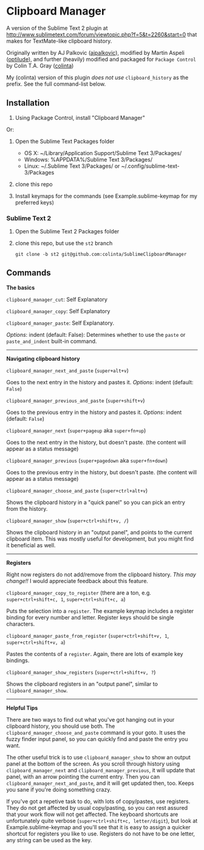 Clipboard Manager
=================

A version of the Sublime Text 2 plugin at <http://www.sublimetext.com/forum/viewtopic.php?f=5&t=2260&start=0> that makes for TextMate-like clipboard history.

Originally written by AJ Palkovic ([ajpalkovic](https://github.com/ajpalkovic/SublimePlugins)), modified by Martin Aspeli ([optilude](https://gist.github.com/1132507)), and further (heavily) modified and packaged for `Package Control` by Colin T.A. Gray ([colinta](https://github.com/colinta/SublimeClipboardManager))

My (colinta) version of this plugin *does not use* `clipboard_history` as the prefix.  See the full command-list below.

Installation
------------

1. Using Package Control, install "Clipboard Manager"

Or:

1. Open the Sublime Text Packages folder
    - OS X: ~/Library/Application Support/Sublime Text 3/Packages/
    - Windows: %APPDATA%/Sublime Text 3/Packages/
    - Linux: ~/.Sublime Text 3/Packages/ or ~/.config/sublime-text-3/Packages

2. clone this repo
3. Install keymaps for the commands (see Example.sublime-keymap for my preferred keys)

### Sublime Text 2

1. Open the Sublime Text 2 Packages folder
2. clone this repo, but use the `st2` branch

       git clone -b st2 git@github.com:colinta/SublimeClipboardManager

Commands
--------

**The basics**

`clipboard_manager_cut`: Self Explanatory

`clipboard_manager_copy`: Self Explanatory

`clipboard_manager_paste`: Self Explanatory.

*Options*: indent (default: False): Determines whether to use the `paste` or `paste_and_indent` built-in command.

- - - - - -

**Navigating clipboard history**

`clipboard_manager_next_and_paste` (`super+alt+v`)

Goes to the next entry in the history and pastes it.
*Options*: indent (default: `False`)

`clipboard_manager_previous_and_paste` (`super+shift+v`)

Goes to the previous entry in the history and pastes it.
*Options*: indent (default: `False`)

`clipboard_manager_next` (`super+pageup` aka `super+fn+up`)

Goes to the next entry in the history, but doesn't paste.  (the content will appear as a status message)

`clipboard_manager_previous` (`super+pagedown` aka `super+fn+down`)

Goes to the previous entry in the history, but doesn't paste.  (the content will appear as a status message)

`clipboard_manager_choose_and_paste` (`super+ctrl+alt+v`)

Shows the clipboard history in a "quick panel" so you can pick an entry from the history.

`clipboard_manager_show` (`super+ctrl+shift+v, /`)

Shows the clipboard history in an "output panel", and points to the current clipboard item.  This was mostly useful for development, but you might find it beneficial as well.

- - - - - -

**Registers**

Right now registers do not add/remove from the clipboard history.  *This may change!!*  I would appreciate feedback about this feature.

`clipboard_manager_copy_to_register` (there are a ton, e.g. `super+ctrl+shift+c, 1`, `super+ctrl+shift+c, a`)

Puts the selection into a `register`.  The example keymap includes a register binding for every number and letter.  Register keys should be single characters.

`clipboard_manager_paste_from_register` (`super+ctrl+shift+v, 1`, `super+ctrl+shift+v, a`)

Pastes the contents of a `register`.  Again, there are lots of example key bindings.

`clipboard_manager_show_registers` (`super+ctrl+shift+v, ?`)

Shows the clipboard registers in an "output panel", similar to `clipboard_manager_show`.

- - - - - -

**Helpful Tips**

There are two ways to find out what you've got hanging out in your clipboard history, you should use both.  The `clipboard_manager_choose_and_paste` command is your goto.  It uses the fuzzy finder input panel, so you can quickly find and paste the entry you want.

The other useful trick is to use `clipboard_manager_show` to show an output panel at the bottom of the screen.  As you scroll through history using `clipboard_manager_next` and `clipboard_manager_previous`, it will update that panel, with an arrow pointing the current entry.  Then you can `clipboard_manager_next_and_paste`, and it will get updated then, too.  Keeps you sane if you're doing something crazy.

If you've got a repetive task to do, with lots of copy/pastes, use registers. They do not get affected by usual copy/pasting, so you can rest assured that your work flow will not get affected.  The keyboard shortcuts are unfortunately quite verbose (`super+ctrl+shift+c, letter/digit`), but look at Example.sublime-keymap and you'll see that it is easy to assign a quicker shortcut for registers you like to use.  Registers do not have to be one letter, any string can be used as the key.

